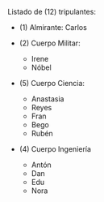 
Listado de (12) tripulantes:
- (1) Almirante: Carlos

- (2) Cuerpo Militar:
    - Irene
    - Nóbel

- (5) Cuerpo Ciencia:
    - Anastasia
    - Reyes
    - Fran
    - Bego
    - Rubén

- (4) Cuerpo Ingeniería
    - Antón
    - Dan
    - Edu
    - Nora